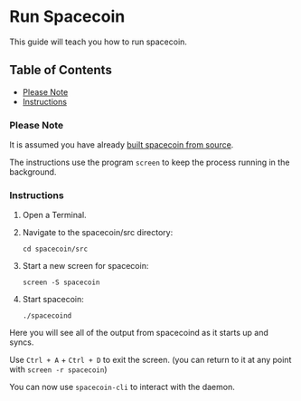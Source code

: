 # Run Spacecoin

This guide will teach you how to run spacecoin.

## Table of Contents

  - [Please Note](#Please-Note)
  - [Instructions](#Instructions)

### Please Note

It is assumed you have already [built spacecoin from source](Build-Spacecoin-From-Source.md).

The instructions use the program `screen` to keep the process running in the background.

### Instructions

1. Open a Terminal.

2. Navigate to the spacecoin/src directory:

    `cd spacecoin/src`

3. Start a new screen for spacecoin:

    `screen -S spacecoin`

4. Start spacecoin:

    `./spacecoind`

Here you will see all of the output from spacecoind as it starts up and syncs.

Use `Ctrl + A` + `Ctrl + D` to exit the screen. (you can return to it at any point with `screen -r spacecoin`)

You can now use `spacecoin-cli` to interact with the daemon.
